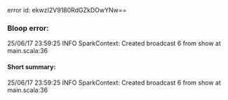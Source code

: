 error id: ekwzI2V9180RdGZkDOwYNw==
### Bloop error:

25/06/17 23:59:25 INFO SparkContext: Created broadcast 6 from show at main.scala:36
#### Short summary: 

25/06/17 23:59:25 INFO SparkContext: Created broadcast 6 from show at main.scala:36
